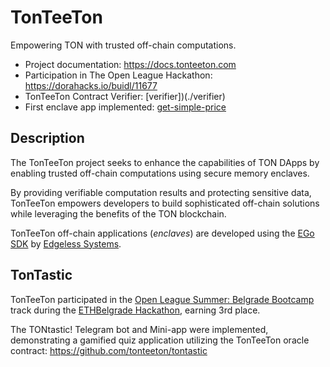 # TonTeeTon

Empowering TON with trusted off-chain computations.

- Project documentation: https://docs.tonteeton.com
- Participation in The Open League Hackathon: https://dorahacks.io/buidl/11677
- TonTeeTon Contract Verifier: [verifier])(./verifier)
- First enclave app implemented: [get-simple-price](./enclaves/get-simple-price)

## Description

The TonTeeTon project seeks to enhance the capabilities of TON DApps by enabling trusted off-chain computations using secure memory enclaves. 

By providing verifiable computation results and protecting sensitive data, TonTeeTon empowers developers to build sophisticated off-chain solutions while leveraging the benefits of the TON blockchain.

TonTeeTon off-chain applications (*enclaves*) are developed using the [EGo SDK](https://www.edgeless.systems/products/ego) by [Edgeless Systems](https://www.edgeless.systems/).

## TonTastic

TonTeeTon participated in the [Open League Summer: Belgrade Bootcamp](https://lu.ma/theopenleaguesummerbelgrade) track during the [ETHBelgrade Hackathon](https://ethbelgrade.rs/hackathon), earning 3rd place.

The TONtastic! Telegram bot and Mini-app were implemented, demonstrating a gamified quiz application utilizing the TonTeeTon oracle contract: https://github.com/tonteeton/tontastic
